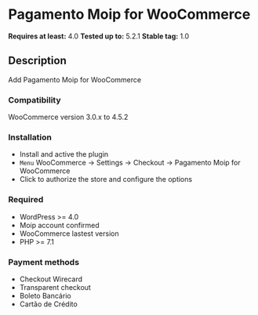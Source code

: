 # Pagamento Moip for WooCommerce

**Requires at least:** 4.0
**Tested up to:** 5.2.1
**Stable tag:** 1.0

## Description

Add Pagamento Moip for WooCommerce

### Compatibility

WooCommerce version 3.0.x to 4.5.2

### Installation

- Install and active the plugin
- `Menu` WooCommerce -> Settings -> Checkout -> Pagamento Moip for WooCommerce
- Click to authorize the store and configure the options

### Required

- WordPress >= 4.0
- Moip account confirmed
- WooCommerce lastest version
- PHP >= 7.1

### Payment methods

- Checkout Wirecard
- Transparent checkout
- Boleto Bancário
- Cartão de Crédito
